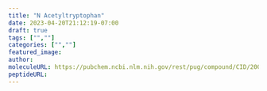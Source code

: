 ```yaml
---
title: "N Acetyltryptophan"
date: 2023-04-20T21:12:19-07:00
draft: true
tags: ["",""]
categories: ["",""]
featured_image: 
author: 
moleculeURL: https://pubchem.ncbi.nlm.nih.gov/rest/pug/compound/CID/2002/record/SDF/?record_type=3d&response_type=display
peptideURL:
---
```

